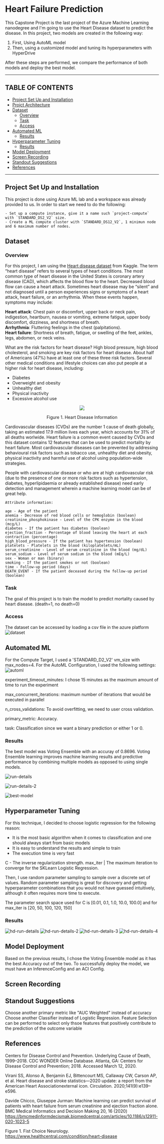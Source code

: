 # Heart Failure Prediction

This Capstone Project is the last project of the Azure Machine Learning nanodegree and I'm going to use the Heart Disease dataset to predict the disease. In this project, two models are created in the following way:
  1. First, Using AutoML model
  2. Then, using a customized model and tuning its hyperparameters with HyperDrive

After these steps are performed, we compare the performance of both models and deploy the best model. 

<hr/>

## TABLE OF CONTENTS
* [Project Set Up and Installation](#project-set-up-and-installation)
* [Projct Architecture](@project-architecture)
* [Dataset](#dataset)
  * [Overview](#overview)
  * [Task](#task)
  * [Access](#access)
* [Automated ML](#automated-ml)
  * [Results](#results)
* [Hyperparameter Tuning](#hyperparameter-tuning)
  * [Results](#results)
* [Model Deployment](#model-deployment)
* [Screen Recording](#screen-recording)
* [Standout Suggestions](standout-suggestions)
* [References](#references)
<hr/>

## Project Set Up and Installation
This project is done using Azure ML lab and a workspace was already provided to us. In order to start we need to do the following:
````
- Set up a compute instance, give it a name such `project-compute` with `STANDARD_DS2_V2` size.
- Create a ML compute cluster with `STANDARD_DS12_V2`, 1 minimun node and 6 maximum number of nodes.
````

## Dataset

### Overview
For this project, I am using the [Heart disease dataset](https://www.kaggle.com/andrewmvd/heart-failure-clinical-data) from Kaggle. The term “heart disease” refers to several types of heart conditions. The most common type of heart disease in the United States is coronary artery disease (CAD), which affects the blood flow to the heart. Decreased blood flow can cause a heart attack. Sometimes heart disease may be “silent” and not diagnosed until a person experiences signs or symptoms of a heart attack, heart failure, or an arrhythmia. When these events happen, symptoms may include:

**Heart attack**: Chest pain or discomfort, upper back or neck pain, indigestion, heartburn, nausea or vomiting, extreme fatigue, upper body discomfort, dizziness, and shortness of breath.<br />
**Arrhythmia**: Fluttering feelings in the chest (palpitations).<br />
**Heart failure**: Shortness of breath, fatigue, or swelling of the feet, ankles, legs, abdomen, or neck veins.<br />

What are the risk factors for heart disease?
High blood pressure, high blood cholesterol, and smoking are key risk factors for heart disease. About half of Americans (47%) have at least one of these three risk factors. Several other medical conditions and lifestyle choices can also put people at a higher risk for heart disease, including:

- Diabetes
- Overweight and obesity
- Unhealthy diet
- Physical inactivity
- Excessive alcohol use

<p align="center">
<img src="heart1.png") /></p>
<p align="center">Figure 1. Heart Disease Information</p>


Cardiovascular diseases (CVDs) are the number 1 cause of death globally, taking an estimated 17.9 million lives each year, which accounts for 31% of all deaths worlwide. Heart failure is a common event caused by CVDs and this dataset contains 12 features that can be used to predict mortality by heart failure. Most cardiovascular diseases can be prevented by addressing behavioural risk factors such as tobacco use, unhealthy diet and obesity, physical inactivity and harmful use of alcohol using population-wide strategies.

People with cardiovascular disease or who are at high cardiovascular risk (due to the presence of one or more risk factors such as hypertension, diabetes, hyperlipidaemia or already established disease) need early detection and management wherein a machine learning model can be of great help.
````
Attribute information:

age - Age of the patient
anemia - Decrease of red blood cells or hemoglobin (boolean)
creatinine_phosphokinase - Level of the CPK enzyme in the blood (mcg/L)
diabetes - If the patient has diabetes (boolean)
ejection_fraction - Percentage of blood leaving the heart at each contraction (percentage)
high_blood_pressure - If the patient has hypertension (boolean)
platelets - Platelets in the blood (kiloplatelets/mL)
serum_creatinine - Level of serum creatinine in the blood (mg/dL)
serum_sodium - Level of serum sodium in the blood (mEq/L)
sex - Woman or man (binary)
smoking - If the patient smokes or not (boolean)
time - Follow-up period (days)
DEATH_EVENT - If the patient deceased during the follow-up period (boolean)
````

### Task
The goal of this project is to train the model to predict mortality caused by heart disease. (death=1, no death=0)
### Access
The dataset can be accessed by loading a csv file in the azure platform
![dataset](/starter_file/dataset.png)

## Automated ML
For the Compute Target, I used a 'STANDARD_D2_V2' vm_size with max_nodes=4. For the AutoML Configuration, I used the following settings:
![automl](/starter_file/automl.png)

experiment_timeout_minutes: I chose 15 minutes as the maximum amount of time to run the experiment

max_concurrent_iterations: maximum number of iterations that would be executed in parallel

n_cross_validations: To avoid overfitting, we need to user cross validation.

primary_metric: Accuracy.

task: Classification since we want a binary prediction or either 1 or 0.


### Results
The best model was Voting Ensemble with an accuray of 0.8696. Voting Ensemble learning improves machine learning results and predictive performance by combining multiple models as opposed to using single models.

![run-details](/starter_file/run-details.png)

![run-details-2](/starter_file/run-details-2.png)

![best-model](/starter_file/best-model.png)

## Hyperparameter Tuning

For this technique, I decided to choose logistic regression for the following reason:

* It is the most basic algorithm when it comes to classification and one should always start from basic models
* It is easy to understand the results and simple to train
* The execution time is very fast

C - The inverse regularization strength. max_iter | The maximum iteration to converge for the SKLearn Logistic Regression.

Then, I use random parameter sampling to sample over a discrete set of values. Random parameter sampling is great for discovery and getting hyperparameter combinations that you would not have guessed intuitively, although it often requires more time to execute.

The parameter search space used for C is [0.01, 0.1, 1.0, 10.0, 100.0] and for max_iter is [20, 50, 100, 120, 150]


### Results

![hd-run-details](/starter_file/hd-run-details.png)
![hd-run-details-2](/starter_file/hd-run-details-2.png)
![hd-run-details-3](/starter_file/hd-run-details-3.png)
![hd-run-details-4](/starter_file/hd-run-details-4.png)



## Model Deployment
Based on the previous results, I chose the Voting Ensemble model as it has the best Accuracy out of the two. To successfully deploy the model, we must have an InferenceConfig and an ACI Config.



## Screen Recording


## Standout Suggestions
Choose another primary metric like "AUC Weighted" instead of accuracy
Choose another Classifier instead of Logistic Regression.
Feature Selection can be performed to select only thsoe features that positively contribute to the prediction of the outcome variable


## References
Centers for Disease Control and Prevention. Underlying Cause of Death, 1999–2018. CDC WONDER Online Database. Atlanta, GA: Centers for Disease Control and Prevention; 2018. Accessed March 12, 2020.

Virani SS, Alonso A, Benjamin EJ, Bittencourt MS, Callaway CW, Carson AP, et al. Heart disease and stroke statistics—2020 update: a report from the American Heart Associationexternal icon. Circulation. 2020;141(9):e139–e596.

Davide Chicco, Giuseppe Jurman: Machine learning can predict survival of patients with heart failure from serum creatinine and ejection fraction alone. BMC Medical Informatics and Decision Making 20, 16 (2020) https://bmcmedinformdecismak.biomedcentral.com/articles/10.1186/s12911-020-1023-5

Figure 1. Fist Choice Neurology. https://www.healthcentral.com/condition/heart-disease



